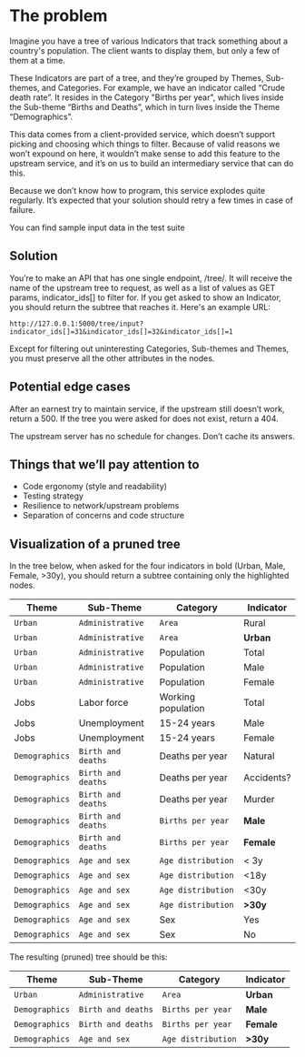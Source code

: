 # The problem

Imagine you have a tree of various Indicators that track something about a country's population. The client wants to display them, but only a few of them at a time.

These Indicators are part of a tree, and they’re grouped by Themes, Sub-themes, and Categories. For example, we have an indicator called “Crude death rate”. It resides in the Category "Births per year", which lives inside the Sub-theme “Births and Deaths”, which in turn lives inside the Theme “Demographics”.

This data comes from a client-provided service, which doesn’t support picking and choosing which things to filter. Because of valid reasons we won’t expound on here, it wouldn’t make sense to add this feature to the upstream service, and it’s on us to build an intermediary service that can do this.


Because we don’t know how to program, this service explodes quite regularly. It’s expected that your solution should retry a few times in case of failure.

You can find sample input data in the test suite

## Solution

You’re to make an API that has one single endpoint, /tree/<name>. It will receive the name of the upstream tree to request, as well as a list of values as GET params, indicator_ids[] to filter for. If you get asked to show an Indicator, you should return the subtree that reaches it. Here's an example URL:

    http://127.0.0.1:5000/tree/input?indicator_ids[]=31&indicator_ids[]=32&indicator_ids[]=1

Except for filtering out uninteresting Categories, Sub-themes and Themes, you must preserve all the other attributes in the nodes.

## Potential edge cases

After an earnest try to maintain service, if the upstream still doesn’t work, return a 500.
If the tree you were asked for does not exist, return a 404.

The upstream server has no schedule for changes. Don’t cache its answers.

## Things that we’ll pay attention to

* Code ergonomy (style and readability)
* Testing strategy
* Resilience to network/upstream problems
* Separation of concerns and code structure

## Visualization of a pruned tree

In the tree below, when asked for the four indicators in bold (Urban, Male, Female, >30y), you should return a subtree containing only the highlighted nodes.

| Theme              | Sub-Theme            | Category                 | Indicator       |
|-------------       |----------------      |----------------          |-----------------|
| `Urban`            | `Administrative`     | `Area`                   | Rural           |        
| `Urban`            | `Administrative`     | `Area`                   | **Urban**       |        
| `Urban`            | `Administrative`     | Population               | Total           |        
| `Urban`            | `Administrative`     | Population               | Male            |        
| `Urban`            | `Administrative`     | Population               | Female          |        
| Jobs               | Labor force          | Working population       | Total           |        
| Jobs               | Unemployment         | 15-24 years              | Male            |        
| Jobs               | Unemployment         | 15-24 years              | Female          |        
| `Demographics`     | `Birth and deaths`   | Deaths per year          | Natural         |        
| `Demographics`     | `Birth and deaths`   | Deaths per year          | Accidents?      |        
| `Demographics`     | `Birth and deaths`   | Deaths per year          | Murder          |        
| `Demographics`     | `Birth and deaths`   | `Births per year`        | **Male**        |        
| `Demographics`     | `Birth and deaths`   | `Births per year`        | **Female**      |        
| `Demographics`     | `Age and sex`        | `Age distribution`       | < 3y            |
| `Demographics`     | `Age and sex`        | `Age distribution`       | <18y            |
| `Demographics`     | `Age and sex`        | `Age distribution`       | <30y            |
| `Demographics`     | `Age and sex`        | `Age distribution`       | **>30y**        |
| `Demographics`     | `Age and sex`        | Sex                      | Yes             |
| `Demographics`     | `Age and sex`        | Sex                      | No              |


The resulting (pruned) tree should be this:

| Theme              | Sub-Theme            | Category                 | Indicator       |
|-------------       |----------------      |----------------          |-----------------|
| `Urban`            | `Administrative`     | `Area`                   | **Urban**       |   
| `Demographics`     | `Birth and deaths`   | `Births per year`        | **Male**        |        
| `Demographics`     | `Birth and deaths`   | `Births per year`        | **Female**      |  
| `Demographics`     | `Age and sex`        | `Age distribution`       | **>30y**        |  

